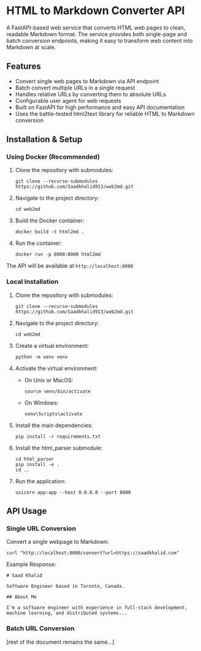# HTML to Markdown Converter API

A FastAPI-based web service that converts HTML web pages to clean, readable Markdown format. The service provides both single-page and batch conversion endpoints, making it easy to transform web content into Markdown at scale.

## Features

- Convert single web pages to Markdown via API endpoint
- Batch convert multiple URLs in a single request
- Handles relative URLs by converting them to absolute URLs
- Configurable user agent for web requests
- Built on FastAPI for high performance and easy API documentation
- Uses the battle-tested html2text library for reliable HTML to Markdown conversion

## Installation & Setup

### Using Docker (Recommended)

1. Clone the repository with submodules:

   ```
   git clone --recurse-submodules https://github.com/Saadkhalid913/web2md.git
   ```

2. Navigate to the project directory:

   ```
   cd web2md
   ```

3. Build the Docker container:

   ```
   docker build -t html2md .
   ```

4. Run the container:
   ```
   docker run -p 8000:8000 html2md
   ```

The API will be available at `http://localhost:8000`

### Local Installation

1. Clone the repository with submodules:

   ```
   git clone --recurse-submodules https://github.com/Saadkhalid913/web2md.git
   ```

2. Navigate to the project directory:

   ```
   cd web2md
   ```

3. Create a virtual environment:

   ```
   python -m venv venv
   ```

4. Activate the virtual environment:

   - On Unix or MacOS:
     ```
     source venv/bin/activate
     ```
   - On Windows:
     ```
     venv\Scripts\activate
     ```

5. Install the main dependencies:

   ```
   pip install -r requirements.txt
   ```

6. Install the html_parser submodule:

   ```
   cd html_parser
   pip install -e .
   cd ..
   ```

7. Run the application:
   ```
   uvicorn app:app --host 0.0.0.0 --port 8000
   ```

## API Usage

### Single URL Conversion

Convert a single webpage to Markdown:

```
curl "http://localhost:8000/convert?url=https://saadkhalid.com"
```

Example Response:

```
# Saad Khalid

Software Engineer based in Toronto, Canada.

## About Me

I'm a software engineer with experience in full-stack development, machine learning, and distributed systems...
```

### Batch URL Conversion

[rest of the document remains the same...]
